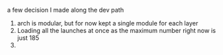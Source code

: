 a few decision I made along the dev path

1. arch is modular, but for now kept a single module for each layer
2. Loading all the launches at once as the maximum number right now is just 185
3. 